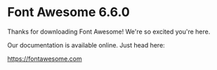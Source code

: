 # Font Awesome 6.6.0

Thanks for downloading Font Awesome! We're so excited you're here.

Our documentation is available online. Just head here:

https://fontawesome.com
